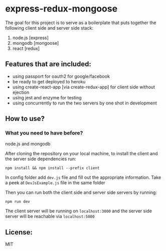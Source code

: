 # express-redux-mongoose

The goal for this project is to serve as a boilerplate that puts together the following client side and server side stack:
  1. node.js [express]
  2. mongodb [mongoose]
  3. react [redux]


## Features that are included:
  - using passport for oauth2 for google/facebook
  - be ready to get deployed to heroku
  - using create-react-app [via create-redux-app] for client side without ejection
  - using jest and enzyme for testing
  - using concurrently to run the two servers by one shot in development


## How to use?
### What you need to have before?
node.js and mongodb

After cloning the repository on your local machine, to install the client and the server side dependencies run:
```
npm install && npm install --prefix client
```


In config folder add `dev.js` file and fill out the appropriate information. Take a peek at `DevJsExample.js` file in the same folder


Then you can run both the client side and server side servers by running:
```
npm run dev
```
The client server will be running on `localhost:3000` and the server side server will be reachable via `localhost:5000`


## License:
MIT
